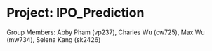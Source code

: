 # Project: IPO_Prediction
Group Members: Abby Pham (vp237), Charles Wu (cw725), Max Wu (mw734), Selena Kang (sk2426)
